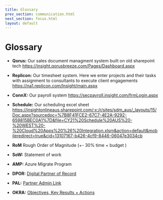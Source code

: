 ```yaml
---
title: Glossary
prev_section: communication.html
next_section: focus.html
layout: default
---
```


Glossary
============

-   **Qorus:** Our sales document managment system built on old sharepoint tech <https://insight.qorusbreeze.com/Pages/Dashboard.aspx>
-   **Replicon:** Our timesheet system. Here we enter projects and their tasks with assignment to consultants to execute client engagements <https://na1.replicon.com/Insight/main.aspx>
-   **ConnX:** Our payroll system <https://secpayroll.insight.com/frmLogin.aspx>
-   **Schedule:** Our scheduling excel sheet <https://insightonlineaus.sharepoint.com/:x:/r/sites/sdm_aus/_layouts/15/Doc.aspx?sourcedoc=%7B8F41FCE2-67C7-4E2A-9292-659815BEC0A1%7D&file=CY21%20Schedule%20AUS%20-%20WEST%20-%20Cloud%20Apps%20%26%20Integration.xlsm&action=default&mobileredirect=true&cid=13107167-b426-4cf9-8446-06047e3034cb>

-   **RoM** Rough Order of Magnitude  (+- 30% time + budget )
-   **SoW:** Statement of work
-   **AMP:** Azure Migrate Program
-   **DPOR:** [Digital Partner of Record](https://support.microsoft.com/en-us/topic/digital-partner-of-record-dpor-a8eed43b-82a8-f017-3b1a-f9c8aa385d32)
-   **PAL:** [Partner Admin Link](https://www.microsoftpartnercommunity.com/t5/Microsoft-Partner-Network/Get-recognized-with-Partner-Admin-Link/m-p/8389)
-   **OKRA:** [Objectives, Key Results + Actions](https://www.asiapmo.com/post/objectives-key-results-actions)
